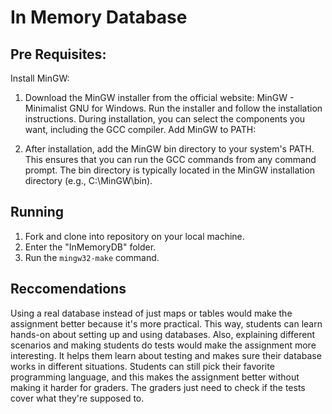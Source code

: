 # In Memory Database

## Pre Requisites:
Install MinGW:

1. Download the MinGW installer from the official website: MinGW - Minimalist GNU for Windows.
Run the installer and follow the installation instructions.
During installation, you can select the components you want, including the GCC compiler.
Add MinGW to PATH:

2. After installation, add the MinGW bin directory to your system's PATH. This ensures that you can run the GCC commands from any command prompt.
The bin directory is typically located in the MinGW installation directory (e.g., C:\MinGW\bin).

## Running

1. Fork and clone into repository on your local machine.
2. Enter the "InMemoryDB" folder.
3. Run the `mingw32-make` command.

## Reccomendations

Using a real database instead of just maps or tables would make the assignment better because it's more practical. This way, students can learn hands-on about setting up and using databases. Also, explaining different scenarios and making students do tests would make the assignment more interesting. It helps them learn about testing and makes sure their database works in different situations. Students can still pick their favorite programming language, and this makes the assignment better without making it harder for graders. The graders just need to check if the tests cover what they're supposed to.